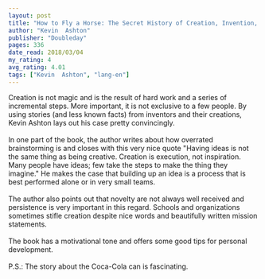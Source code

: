 ```yaml
---
layout: post
title: "How to Fly a Horse: The Secret History of Creation, Invention, and Discovery"
author: "Kevin  Ashton"
publisher: "Doubleday"
pages: 336
date_read: 2018/03/04
my_rating: 4
avg_rating: 4.01
tags: ["Kevin  Ashton", "lang-en"]
---
```


Creation is not magic and is the result of hard work and a series of incremental steps. More important, it is not exclusive to a few people. By using stories (and less known facts) from inventors and their creations, Kevin Ashton lays out his case pretty convincingly. <br/><br/>In one part of the book, the author writes about how overrated brainstorming is and closes with this very nice quote "Having ideas is not the same thing as being creative. Creation is execution, not inspiration. Many people have ideas; few take the steps to make the thing they imagine."  He makes the case that building up an idea is a process that is best performed alone or in very small teams.<br/><br/>The author also points out that novelty are not always well received and persistence is very important in this regard. Schools and organizations sometimes stifle creation despite nice words and beautifully written mission statements.<br/><br/>The book has a motivational tone and offers some good tips for personal development.<br/><br/>P.S.: The story about the Coca-Cola can is fascinating.

